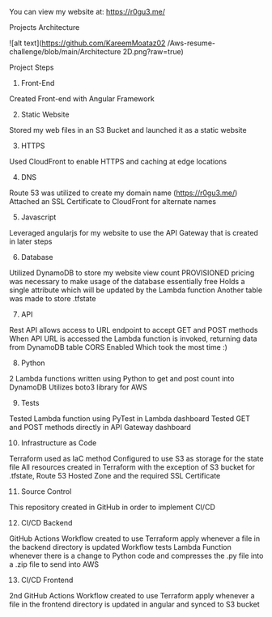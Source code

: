
You can view my website at: https://r0gu3.me/

Projects Architecture 

![alt text](https://github.com/KareemMoataz02
/Aws-resume-challenge/blob/main/Architecture 2D.png?raw=true)

Project Steps

1. Front-End

Created Front-end with Angular Framework

2. Static Website

Stored my web files in an S3 Bucket and launched it as a static website

3. HTTPS

Used CloudFront to enable HTTPS and caching at edge locations

4. DNS

Route 53 was utilized to create my domain name (https://r0gu3.me/)
Attached an SSL Certificate to CloudFront for alternate names

5. Javascript

Leveraged angularjs for my website to use the API Gateway that is created in later steps

6. Database

Utilized DynamoDB to store my website view count
PROVISIONED pricing was necessary to make usage of the database essentially free
Holds a single attribute which will be updated by the Lambda function
Another table was made to store .tfstate

7. API

Rest API allows access to URL endpoint to accept GET and POST methods
When API URL is accessed the Lambda function is invoked, returning data from DynamoDB table
CORS Enabled Which took the most time :)

8. Python

2 Lambda functions written using Python to get and post count into DynamoDB
Utilizes boto3 library for AWS

9. Tests

Tested Lambda function using PyTest in Lambda dashboard
Tested GET and POST methods directly in API Gateway dashboard

10. Infrastructure as Code

Terraform used as IaC method
Configured to use S3 as storage for the state file
All resources created in Terraform with the exception of S3 bucket for .tfstate, Route 53 Hosted Zone and the required SSL Certificate

11. Source Control

This repository created in GitHub in order to implement CI/CD

12. CI/CD Backend

GitHub Actions Workflow created to use Terraform apply whenever a file in the backend directory is updated
Workflow tests Lambda Function whenever there is a change to Python code and compresses the .py file into a .zip file to send into AWS

13. CI/CD Frontend

2nd GitHub Actions Workflow created to use Terraform apply whenever a file in the frontend directory is updated in angular and synced to S3 bucket
